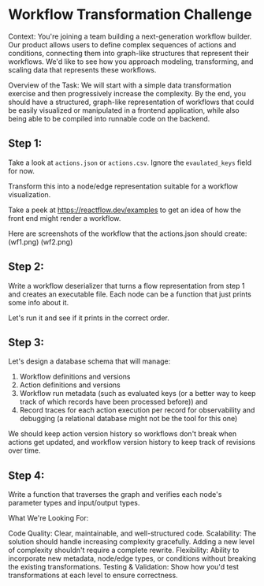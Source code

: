 # Workflow Transformation Challenge

Context:
You're joining a team building a next-generation workflow builder. Our product allows users to define complex sequences of actions and conditions, connecting them into graph-like structures that represent their workflows. We'd like to see how you approach modeling, transforming, and scaling data that represents these workflows.

Overview of the Task:
We will start with a simple data transformation exercise and then progressively increase the complexity. By the end, you should have a structured, graph-like representation of workflows that could be easily visualized or manipulated in a frontend application, while also being able to be compiled into runnable code on the backend.

## Step 1:
Take a look at `actions.json` or `actions.csv`. Ignore the `evaulated_keys` field for now.

Transform this into a node/edge representation suitable for a workflow visualization.

Take a peek at https://reactflow.dev/examples to get an idea of how the front end might render a workflow.

Here are screenshots of the workflow that the actions.json should create:
(wf1.png)
(wf2.png)

## Step 2:
Write a workflow deserializer that turns a flow representation from step 1 and creates an executable file. Each node can be a function that just prints some info about it.

Let's run it and see if it prints in the correct order.


## Step 3:
Let's design a database schema that will manage:
1. Workflow definitions and versions
2. Action definitions and versions
3. Workflow run metadata (such as evaluated keys (or a better way to keep track of which records have been processed before)) and
4. Record traces for each action execution per record for observability and debugging (a relational database might not be the tool for this one)

We should keep action version history so workflows don't break when actions get updated, and workflow version history to keep track of revisions over time.

## Step 4:
Write a function that traverses the graph and verifies each node's parameter types and input/output types.


What We're Looking For:

Code Quality: Clear, maintainable, and well-structured code.
Scalability: The solution should handle increasing complexity gracefully. Adding a new level of complexity shouldn't require a complete rewrite.
Flexibility: Ability to incorporate new metadata, node/edge types, or conditions without breaking the existing transformations.
Testing & Validation: Show how you'd test transformations at each level to ensure correctness.
